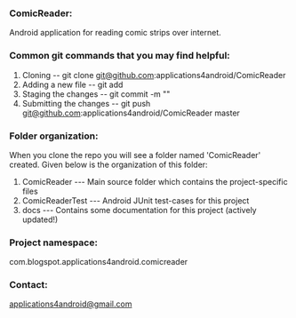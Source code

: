 ### ComicReader:
Android application for reading comic strips over internet.

### Common git commands that you may find helpful:
1. Cloning -- git clone git@github.com:applications4android/ComicReader
2. Adding a new file -- git add <filename>
3. Staging the changes -- git commit -m "<message>"
4. Submitting the changes -- git push git@github.com:applications4android/ComicReader master

### Folder organization:
When you clone the repo you will see a folder named 'ComicReader' created.
Given below is the organization of this folder:

1. ComicReader        --- Main source folder which contains the project-specific files
2. ComicReaderTest    --- Android JUnit test-cases for this project
3. docs               --- Contains some documentation for this project (actively updated!)

### Project namespace:
com.blogspot.applications4android.comicreader

### Contact:
applications4android@gmail.com
